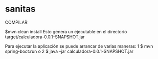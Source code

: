 # sanitas
COMPILAR

$mvn clean install
Esto genera un ejecutable en el directorio target/calculadora-0.0.1-SNAPSHOT.jar



Para ejecutar la aplicación se puede arrancar de varias maneras:
1 $ mvn spring-boot:run
       o
2 $ java -jar calculadora-0.0.1-SNAPSHOT.jar
